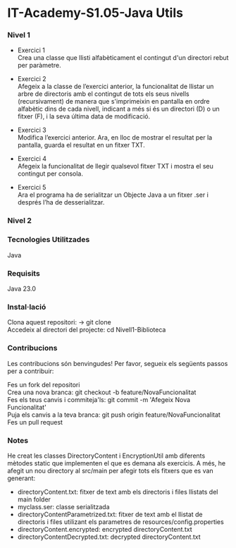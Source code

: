 # IT-Academy-S1.05-Java Utils

### Nivel 1

- Exercici 1  
  Crea una classe que llisti alfabèticament el contingut d'un directori rebut per paràmetre.

- Exercici 2  
  Afegeix a la classe de l’exercici anterior, la funcionalitat de llistar un arbre de directoris amb el contingut de tots els seus nivells (recursivament) de manera que s'imprimeixin en pantalla en ordre alfabètic dins de cada nivell, indicant a més si és un directori (D) o un fitxer (F), i la seva última data de modificació.

- Exercici 3  
  Modifica l’exercici anterior. Ara, en lloc de mostrar el resultat per la pantalla, guarda el resultat en un fitxer TXT.

- Exercici 4  
  Afegeix la funcionalitat de llegir qualsevol fitxer TXT i mostra el seu contingut per consola.

- Exercici 5  
  Ara el programa ha de serialitzar un Objecte Java a un fitxer .ser i després l’ha de desserialitzar.

### Nivel 2

### Tecnologies Utilitzades

Java

### Requisits

Java 23.0

### Instal·lació

Clona aquest repositori: -> git clone  
Accedeix al directori del projecte:   cd Nivell1-Biblioteca

### Contribucions

Les contribucions són benvingudes! Per favor, segueix els següents passos per a contribuir:

Fes un fork del repositori  
Crea una nova branca:  git checkout -b feature/NovaFuncionalitat  
Fes els teus canvis i commiteja'ls: git commit -m 'Afegeix Nova Funcionalitat'  
Puja els canvis a la teva branca: git push origin feature/NovaFuncionalitat  
Fes un pull request

### Notes
He creat les classes DirectoryContent i EncryptionUtil amb diferents mètodes static que implementen el que es demana als exercicis.
A més, he afegit un nou directory al src/main per afegir tots els fitxers que es van generant:
- directoryContent.txt: fitxer de text amb els directoris i files llistats del main folder
- myclass.ser: classe serialitzada
- directoryContentParametrized.txt: fitxer de text amb el llistat de directoris i files utilizant els parametres de resources/config.properties
- directoryContent.encrypted: encrypted directoryContent.txt
- directoryContentDecrypted.txt: decrypted directoryContent.txt